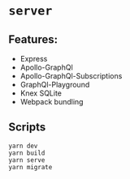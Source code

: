 # `server`

## Features:
- Express
- Apollo-GraphQl
- Apollo-GraphQl-Subscriptions
- GraphQl-Playground
- Knex SQLite
- Webpack bundling

## Scripts

```
yarn dev
yarn build
yarn serve
yarn migrate
```

